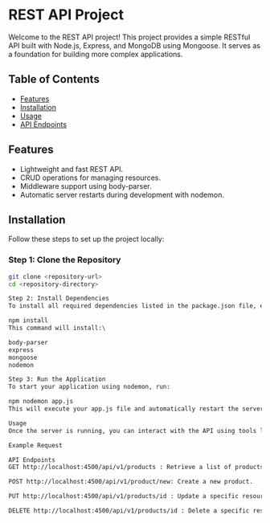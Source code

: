 # REST API Project

Welcome to the REST API project! This project provides a simple RESTful API built with Node.js, Express, and MongoDB using Mongoose. It serves as a foundation for building more complex applications.

## Table of Contents

- [Features](#features)
- [Installation](#installation)
- [Usage](#usage)
- [API Endpoints](#api-endpoints)

## Features

- Lightweight and fast REST API.
- CRUD operations for managing resources.
- Middleware support using body-parser.
- Automatic server restarts during development with nodemon.

## Installation

Follow these steps to set up the project locally:

### Step 1: Clone the Repository

```bash
git clone <repository-url>
cd <repository-directory>

Step 2: Install Dependencies
To install all required dependencies listed in the package.json file, execute:

npm install
This command will install:\

body-parser
express
mongoose
nodemon

Step 3: Run the Application
To start your application using nodemon, run:

npm nodemon app.js
This will execute your app.js file and automatically restart the server when you make changes.

Usage
Once the server is running, you can interact with the API using tools like Postman or cURL.

Example Request

API Endpoints
GET http://localhost:4500/api/v1/products : Retrieve a list of products.

POST http://localhost:4500/api/v1/product/new: Create a new product.

PUT http://localhost:4500/api/v1/products/id : Update a specific resource by ID.

DELETE http://localhost:4500/api/v1/products/id : Delete a specific resource by ID.
